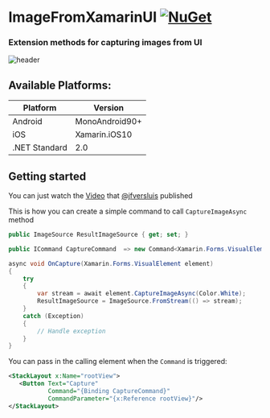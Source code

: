 # ImageFromXamarinUI [![NuGet](https://img.shields.io/nuget/v/ImageFromXamarinUI?style=plastic)](https://www.nuget.org/packages/ImageFromXamarinUI/)
### Extension methods for capturing images from UI

![header](/header.svg)

## Available Platforms:

| Platform | Version |
| --- | --- |
| Android | MonoAndroid90+|
| iOS | Xamarin.iOS10 |
| .NET Standard | 2.0 |

## Getting started

You can just watch the [Video](https://youtu.be/O9D3NSYh1t0) that [@jfversluis](https://github.com/jfversluis) published


This is how you can create a simple command to call `CaptureImageAsync` method

```csharp
public ImageSource ResultImageSource { get; set; }

public ICommand CaptureCommand  => new Command<Xamarin.Forms.VisualElement>(OnCapture);

async void OnCapture(Xamarin.Forms.VisualElement element)
{
    try
    {
        var stream = await element.CaptureImageAsync(Color.White);
        ResultImageSource = ImageSource.FromStream(() => stream);
    }
    catch (Exception)
    {
        // Handle exception
    }        
}
 ```
 
 You can pass in the calling element when the `Command` is triggered:
 
 ```xml
<StackLayout x:Name="rootView">
    <Button Text="Capture"
            Command="{Binding CaptureCommand}"
            CommandParameter="{x:Reference rootView}"/>
</StackLayout>
 ```
